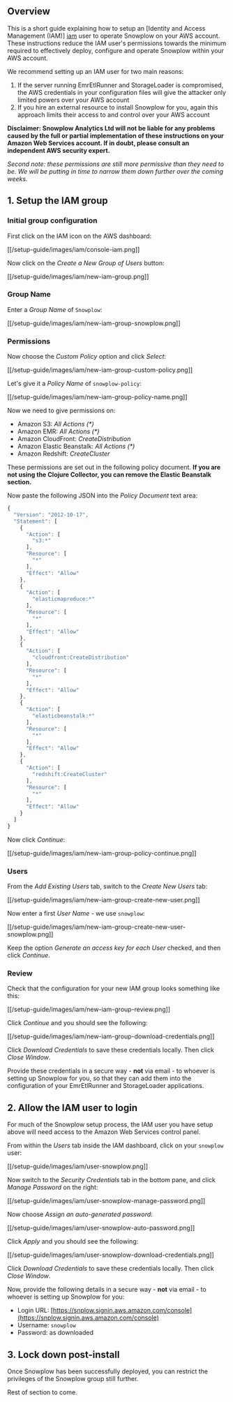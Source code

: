 ## Overview

This is a short guide explaining how to setup an [Identity and Access Management (IAM)] [iam] user to operate Snowplow on your AWS account. These instructions reduce the IAM user's permissions towards the minimum required to effectively deploy, configure and operate Snowplow within your AWS account.

We recommend setting up an IAM user for two main reasons:

1. If the server running EmrEtlRunner and StorageLoader is compromised, the AWS credentials in your configuration files will give the attacker only limited powers over your AWS account
2. If you hire an external resource to install Snowplow for you, again this approach limits their access to and control over your AWS account

**Disclaimer: Snowplow Analytics Ltd will not be liable for any problems caused by the full or partial implementation of these instructions on your Amazon Web Services account. If in doubt, please consult an independent AWS security expert.**

_Second note: these permissions are still more permissive than they need to be. We will be putting in time to narrow them down further over the coming weeks._

## 1. Setup the IAM group

### Initial group configuration

First click on the IAM icon on the AWS dashboard:

[[/setup-guide/images/iam/console-iam.png]]

Now click on the _Create a New Group of Users_ button:

[[/setup-guide/images/iam/new-iam-group.png]]

### Group Name

Enter a _Group Name_ of `Snowplow`:

[[/setup-guide/images/iam/new-iam-group-snowplow.png]]

### Permissions

Now choose the _Custom Policy_ option and click _Select_:

[[/setup-guide/images/iam/new-iam-group-custom-policy.png]]

Let's give it a _Policy Name_ of `snowplow-policy`:

[[/setup-guide/images/iam/new-iam-group-policy-name.png]]

Now we need to give permissions on:

* Amazon S3: _All Actions (*)_
* Amazon EMR: _All Actions (*)_
* Amazon CloudFront: _CreateDistribution_
* Amazon Elastic Beanstalk: _All Actions (*)_
* Amazon Redshift: _CreateCluster_

These permissions are set out in the following policy document. **If you are not using the Clojure Collector, you can remove the Elastic Beanstalk section.**

Now paste the following JSON into the _Policy Document_ text area:

```javascript
{
  "Version": "2012-10-17",
  "Statement": [
    {
      "Action": [
        "s3:*"
      ],
      "Resource": [
        "*"
      ],
      "Effect": "Allow"
    },
    {
      "Action": [
        "elasticmapreduce:*"
      ],
      "Resource": [
        "*"
      ],
      "Effect": "Allow"
    },
    {
      "Action": [
        "cloudfront:CreateDistribution"
      ],
      "Resource": [
        "*"
      ],
      "Effect": "Allow"
    },
    {
      "Action": [
        "elasticbeanstalk:*"
      ],
      "Resource": [
        "*"
      ],
      "Effect": "Allow"
    },
	{
      "Action": [
        "redshift:CreateCluster"
      ],
      "Resource": [
        "*"
      ],
      "Effect": "Allow"
    }
  ]
}
```

Now click _Continue_:

[[/setup-guide/images/iam/new-iam-group-policy-continue.png]]

### Users

From the _Add Existing Users_ tab, switch to the _Create New Users_ tab:

[[/setup-guide/images/iam/new-iam-group-create-new-user.png]]

Now enter a first _User Name_ - we use `snowplow`:

[[/setup-guide/images/iam/new-iam-group-create-new-user-snowplow.png]]

Keep the option _Generate an access key for each User_ checked, and then click _Continue_.

### Review

Check that the configuration for your new IAM group looks something like this:

[[/setup-guide/images/iam/new-iam-group-review.png]]

Click _Continue_ and you should see the following:

[[/setup-guide/images/iam/new-iam-group-download-credentials.png]]

Click _Download Credentials_ to save these credentials locally. Then click _Close Window_.

Provide these credentials in a secure way - **not** via email - to whoever is setting up Snowplow for you, so that they can add them into the configuration of your EmrEtlRunner and StorageLoader applications.

## 2. Allow the IAM user to login

For much of the Snowplow setup process, the IAM user you have setup above will need access to the Amazon Web Services control panel.

From within the _Users_ tab inside the IAM dashboard, click on your `snowplow` user:

[[/setup-guide/images/iam/user-snowplow.png]]

Now switch to the _Security Credentials_ tab in the bottom pane, and click _Manage Password_ on the right:

[[/setup-guide/images/iam/user-snowplow-manage-password.png]]

Now choose _Assign an auto-generated password_:

[[/setup-guide/images/iam/user-snowplow-auto-password.png]]

Click _Apply_ and you should see the following:

[[/setup-guide/images/iam/user-snowplow-download-credentials.png]]

Click _Download Credentials_ to save these credentials locally. Then click _Close Window_.

Now, provide the following details in a secure way - **not** via email - to whoever is setting up Snowplow for you:

* Login URL: [https://snplow.signin.aws.amazon.com/console](https://snplow.signin.aws.amazon.com/console)
* Username: `snowplow`
* Password: as downloaded

## 3. Lock down post-install

Once Snowplow has been successfully deployed, you can restrict the privileges of the Snowplow group still further.

Rest of section to come.

[iam]: http://aws.amazon.com/iam/